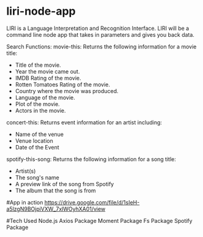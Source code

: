 # liri-node-app
 LIRI is a Language Interpretation and Recognition Interface. LIRI will be a command line node app that takes in parameters and gives you back data.

 Search Functions:
 movie-this:  Returns the following information for a movie title:  
   * Title of the movie.
   * Year the movie came out.
   * IMDB Rating of the movie.
   * Rotten Tomatoes Rating of the movie.
   * Country where the movie was produced.
   * Language of the movie.
   * Plot of the movie.
   * Actors in the movie.

concert-this: Returns event information for an artist including:
* Name of the venue
* Venue location
* Date of the Event 

spotify-this-song: Returns the following information for a song title:
* Artist(s)
* The song's name
* A preview link of the song from Spotify
* The album that the song is from

#App in action
https://drive.google.com/file/d/1sIeH-a5lzgN9BOjpiVXW_7xlWOyhXA01/view

#Tech Used
Node.js 
Axios Package
Moment Package
Fs Package
Spotify Package